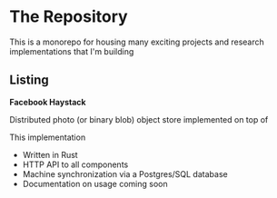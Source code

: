 The Repository
==============

This is a monorepo for housing many exciting projects and research implementations that I'm building


Listing
-------

**Facebook Haystack**

Distributed photo (or binary blob) object store implemented on top of 

This implementation
- Written in Rust
- HTTP API to all components
- Machine synchronization via a Postgres/SQL database
- Documentation on usage coming soon
